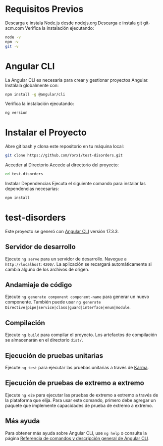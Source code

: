 # Requisitos Previos

Descarga e instala Node.js desde nodejs.org
Descarga e instala git git-scm.com
Verifica la instalación ejecutando:

```bash
node -v
npm -v
git -v
```

# Angular CLI

La Angular CLI es necesaria para crear y gestionar proyectos Angular. Instálala globalmente con:

```bash
npm install -g @angular/cli
```
Verifica la instalación ejecutando:

```bash
ng version
```

# Instalar el Proyecto

Abre git bash y clona este repositorio en tu máquina local:

```bash
git clone https://github.com/Yorx1/test-disorders.git
```

Acceder al Directorio Accede al directorio del proyecto:

```bash
cd test-disorders
```
Instalar Dependencias Ejecuta el siguiente comando para instalar las dependencias necesarias:

```bash
npm install
```
# test-disorders

Este proyecto se generó con [Angular CLI](https://github.com/angular/angular-cli) versión 17.3.3.

## Servidor de desarrollo

Ejecute `ng serve` para un servidor de desarrollo. Navegue a `http://localhost:4200/`. La aplicación se recargará automáticamente si cambia alguno de los archivos de origen.

## Andamiaje de código

Ejecute `ng generate component component-name` para generar un nuevo componente. También puede usar `ng generate Directive|pipe|service|class|guard|interface|enum|module`.

## Compilación

Ejecute `ng build` para compilar el proyecto. Los artefactos de compilación se almacenarán en el directorio `dist/`.

## Ejecución de pruebas unitarias

Ejecute `ng test` para ejecutar las pruebas unitarias a través de [Karma](https://karma-runner.github.io).

## Ejecución de pruebas de extremo a extremo

Ejecute `ng e2e` para ejecutar las pruebas de extremo a extremo a través de la plataforma que elija. Para usar este comando, primero debe agregar un paquete que implemente capacidades de prueba de extremo a extremo.

## Más ayuda

Para obtener más ayuda sobre Angular CLI, use `ng help` o consulte la página [Referencia de comandos y descripción general de Angular CLI](https://angular.io/cli).
